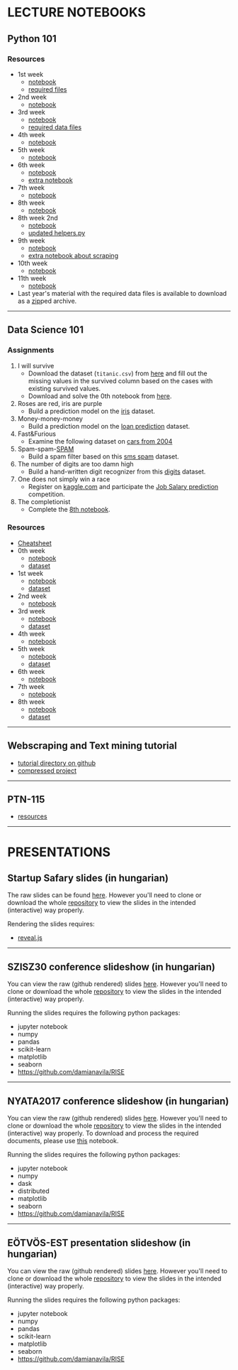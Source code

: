 # LECTURE NOTEBOOKS

## Python 101

### Resources

- 1st week
    - [notebook](https://raw.githubusercontent.com/fulibacsi/notebooks/master/lectures/python101/python101_01.ipynb)
    - [required files](https://raw.githubusercontent.com/fulibacsi/notebooks/master/lectures/python101/resources/resources.zip)
- 2nd week
    - [notebook](https://raw.githubusercontent.com/fulibacsi/notebooks/master/lectures/python101/python101_02.ipynb)
- 3rd week
    - [notebook](https://raw.githubusercontent.com/fulibacsi/notebooks/master/lectures/python101/python101_03.ipynb)
    - [required data files](https://raw.githubusercontent.com/fulibacsi/notebooks/master/lectures/python101/resources/data.zip)
- 4th week
    - [notebook](https://raw.githubusercontent.com/fulibacsi/notebooks/master/lectures/python101/python101_04.ipynb)
- 5th week
    - [notebook](https://raw.githubusercontent.com/fulibacsi/notebooks/master/lectures/python101/python101_05.ipynb)
- 6th week
    - [notebook](https://raw.githubusercontent.com/fulibacsi/notebooks/master/lectures/python101/python101_06.ipynb)
    - [extra notebook](https://raw.githubusercontent.com/fulibacsi/notebooks/master/lectures/python101/python101_06_extra.ipynb)
- 7th week
    - [notebook](https://raw.githubusercontent.com/fulibacsi/notebooks/master/lectures/python101/python101_07.ipynb)
- 8th week
    - [notebook](https://raw.githubusercontent.com/fulibacsi/notebooks/master/lectures/python101/python101_08.ipynb)
- 8th week 2nd
    - [notebook](https://raw.githubusercontent.com/fulibacsi/notebooks/master/lectures/python101/python101_08_2.ipynb)
    - [updated helpers.py](https://raw.githubusercontent.com/fulibacsi/notebooks/master/lectures/python101/helpers.py)
- 9th week
    - [notebook](https://raw.githubusercontent.com/fulibacsi/notebooks/master/lectures/python101/python101_09.ipynb)
    - [extra notebook about scraping](https://raw.githubusercontent.com/fulibacsi/notebooks/master/lectures/python101/python101_09_scraping_vote_results.ipynb)
- 10th week
    - [notebook](https://raw.githubusercontent.com/fulibacsi/notebooks/master/lectures/python101/python101_10.ipynb)
- 11th week
    - [notebook](https://raw.githubusercontent.com/fulibacsi/notebooks/master/lectures/python101/python101_11.ipynb)
- Last year's material with the required data files is available to download as a [zip](https://github.com/fulibacsi/notebooks/raw/master/lectures/python101/resources/python101.zip)ped archive.

---

## Data Science 101

### Assignments

1. I will survive
	- Download the dataset (`titanic.csv`) from [here](https://raw.githubusercontent.com/fulibacsi/notebooks/master/lectures/ds101/data/titanic.csv) and fill out the missing values in the survived column based on the cases with existing survived values.
	- Download and solve the 0th notebook from [here](https://raw.githubusercontent.com/fulibacsi/notebooks/master/lectures/ds101/DS101_0.ipynb).
2. Roses are red, iris are purple
    - Build a prediction model on the [iris](http://scikit-learn.org/stable/modules/generated/sklearn.datasets.load_iris.html) dataset.
3. Money-money-money
    - Build a prediction model on the [loan prediction](https://raw.githubusercontent.com/fulibacsi/notebooks/master/lectures/ds101/data/loan.csv) dataset.
4. Fast&Furious
    - Examine the following dataset on [cars from 2004](https://raw.githubusercontent.com/fulibacsi/notebooks/master/lectures/ds101/data/04cars.csv)
5. Spam-spam-[SPAM](https://www.youtube.com/watch?v=anwy2MPT5RE)
    - Build a spam filter based on this [sms spam](https://raw.githubusercontent.com/fulibacsi/notebooks/master/lectures/ds101/data/SMSSpamCollection) dataset.
6. The number of digits are too damn high
    - Build a hand-written digit recognizer from this [digits](http://scikit-learn.org/stable/modules/generated/sklearn.datasets.load_digits.html) dataset.
7. One does not simply win a race
    - Register on [kaggle.com](https://www.kaggle.com/?login=true) and participate the [Job Salary prediction](https://www.kaggle.com/c/job-salary-prediction/data) competition.
8. The completionist
    - Complete the [8th notebook](https://raw.githubusercontent.com/fulibacsi/notebooks/master/lectures/ds101/DS101_8.ipynb).

### Resources

- [Cheatsheet](https://raw.githubusercontent.com/fulibacsi/notebooks/master/lectures/ds101/Cheatsheet.ipynb)
- 0th week
    - [notebook](https://raw.githubusercontent.com/fulibacsi/notebooks/master/lectures/ds101/DS101_0.ipynb)
    - [dataset](https://raw.githubusercontent.com/fulibacsi/notebooks/master/lectures/ds101/data/titanic.csv)
- 1st week
    - [notebook](https://raw.githubusercontent.com/fulibacsi/notebooks/master/lectures/ds101/DS101_1.ipynb)
    - [dataset](https://raw.githubusercontent.com/fulibacsi/notebooks/master/lectures/ds101/data/titanic_full.csv)
- 2nd week
    - [notebook](https://raw.githubusercontent.com/fulibacsi/notebooks/master/lectures/ds101/DS101_2.ipynb)
- 3rd week
    - [notebook](https://raw.githubusercontent.com/fulibacsi/notebooks/master/lectures/ds101/DS101_3.ipynb)
    - [dataset](https://raw.githubusercontent.com/fulibacsi/notebooks/master/lectures/ds101/data/loan.csv)
- 4th week
    - [notebook](https://raw.githubusercontent.com/fulibacsi/notebooks/master/lectures/ds101/DS101_4.ipynb)
- 5th week
    - [notebook](https://raw.githubusercontent.com/fulibacsi/notebooks/master/lectures/ds101/DS101_5.ipynb)
    - [dataset](https://raw.githubusercontent.com/fulibacsi/notebooks/master/lectures/ds101/data/SMSSpamCollection)
- 6th week
    - [notebook](https://raw.githubusercontent.com/fulibacsi/notebooks/master/lectures/ds101/DS101_6.ipynb)
- 7th week
    - [notebook](https://raw.githubusercontent.com/fulibacsi/notebooks/master/lectures/ds101/DS101_7.ipynb)
- 8th week
    - [notebook](https://raw.githubusercontent.com/fulibacsi/notebooks/master/lectures/ds101/DS101_8.ipynb)
    - [dataset](https://www.kaggle.com/c/job-salary-prediction/data)

---

## Webscraping and Text mining tutorial

- [tutorial directory on github](https://github.com/fulibacsi/notebooks/tree/master/lectures/webscraping_and_nlp_tutorial)
- [compressed project](https://github.com/fulibacsi/notebooks/raw/master/lectures/webscraping_and_nlp_tutorial/resources/webscraping_and_nlp_tutorial.zip)

---

## PTN-115

- [resources](https://github.com/fulibacsi/notebooks/raw/master/lectures/python_for_sysadmins/resources/PTN115.zip)

---

# PRESENTATIONS

## Startup Safary slides (in hungarian)

The raw slides can be found [here](https://github.com/fulibacsi/notebooks/blob/master/presentations/tutorial2production/tutorial2production.html). However you'll need to clone or download the whole [repository](https://github.com/fulibacsi/notebooks/archive/master.zip) to view the slides in the intended (interactive) way properly.

Rendering the slides requires:

- [reveal.js](https://github.com/hakimel/reveal.js)

---

## SZISZ30 conference slideshow (in hungarian)

You can view the raw (github rendered) slides [here](https://github.com/fulibacsi/notebooks/blob/master/presentations/szisz30/szisz30slides.ipynb). However you'll need to clone or download the whole [repository](https://github.com/fulibacsi/notebooks/archive/master.zip) to view the slides in the intended (interactive) way properly.

Running the slides requires the following python packages:

- jupyter notebook
- numpy
- pandas
- scikit-learn
- matplotlib
- seaborn
- https://github.com/damianavila/RISE

---

## NYATA2017 conference slideshow (in hungarian)

You can view the raw (github rendered) slides [here](https://github.com/fulibacsi/notebooks/blob/master/presentations/nyata2017/nyata2017slides.ipynb). However you'll need to clone or download the whole [repository](https://github.com/fulibacsi/notebooks/archive/master.zip) to view the slides in the intended (interactive) way properly. To download and process the required documents, please use [this](https://github.com/fulibacsi/notebooks/blob/master/presentations/nyata2017/scrape_mek.ipynb) notebook.

Running the slides requires the following python packages:

- jupyter notebook
- numpy
- dask
- distributed
- matplotlib
- seaborn
- https://github.com/damianavila/RISE

---

## EÖTVÖS-EST presentation slideshow (in hungarian)

You can view the raw (github rendered) slides [here](https://github.com/fulibacsi/notebooks/blob/master/presentations/computable_individualities/computable_individualities.ipynb). However you'll need to clone or download the whole [repository](https://github.com/fulibacsi/notebooks/archive/master.zip) to view the slides in the intended (interactive) way properly.

Running the slides requires the following python packages:

- jupyter notebook
- numpy
- pandas
- scikit-learn
- matplotlib
- seaborn
- https://github.com/damianavila/RISE
